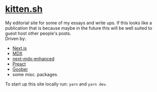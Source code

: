 # [kitten.sh](https://kitten.sh)

My editorial site for some of my essays and write ups.
If this looks like a publication that is because maybe in the future
this will be well suited to guest host other people's posts.<br />
Driven by:

- [Next.js](https://github.com/zeit/next.js/)
- [MDX](https://github.com/mdx-js/mdx)
- [next-mdx-enhanced](https://github.com/hashicorp/next-mdx-enhanced)
- [Preact](https://github.com/preactjs/preact)
- [Goober](https://github.com/cristianbote/goober)
- some misc. packages.

To start up this site locally run: `yarn` and `yarn dev`.
